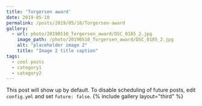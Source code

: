 ```yaml
---
title: 'Torgersen award'
date: 2019-05-10
permalink: /posts/2019/05/10/Torgersen-award
gallery:
  - url: photo/20190510_Torgersen_award/DSC_0185_2.jpg
    image_path: /photo/20190510_Torgersen_award/DSC_0185_2.jpg
    alt: "placeholder image 2"
    title: "Image 2 title caption"
tags:
  - cool posts
  - category1
  - category2
---
```


This post will show up by default. To disable scheduling of future posts, edit `config.yml` and set `future: false`. 
{% include gallery layout="third" %}